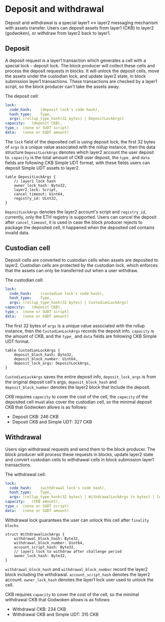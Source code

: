 # Deposit and withdrawal

Deposit and withdrawal is a special layer1 <-> layer2 messaging mechanism with assets transfer. Users can deposit assets from layer1 (CKB) to layer2 (godwoken), or withdraw from layer2 back to layer1.

## Deposit

A deposit request is a layer1 transaction which generates a cell with a special lock - deposit lock. The block producer will collect these cells and process the deposit requests in blocks. It will unlock the deposit cells, move the assets under the custodian lock, and update layer2 state, in block submission layer1 transactions. These transactions are checked by a layer1 script, so the block producer can't take the assets away.

The deposit cell:

``` yaml
lock:
  code_hash:    (deposit lock's code hash),
  hash_type:    Type,
  args: (rollup_type_hash(32 bytes) | DepositLockArgs)
capacity:   (deposit CKB),
type_:  (none or SUDT script)
data:   (none or SUDT amount)
```

The `lock` field of the deposited cell is using deposit lock, the first 32 bytes of `args` is a unique value associated with the rollup instance, then the data structure `DepositLockArgs` denotes which layer2 account the user deposit to. `capacity` is the total amount of CKB user deposit, the `type_` and `data` fields are following CKB Simple UDT format, with these fields users can deposit Simple UDT assets to layer2.

```
table DepositLockArgs {
    // layer1 lock hash
    owner_lock_hash: Byte32,
    layer2_lock: Script,
    cancel_timeout: Uint64,
    registry_id: Uint32,
}
```

`DepositLockArgs` denotes the layer2 account's script and `registry_id`, currently, only the ETH registry is supported. Users can cancel the deposit after `cancel_timeout`, it is used in case the block producer rejects to package the deposited cell, it happened when the deposited cell contains invalid data.

## Custodian cell

Deposit cells are converted to custodian cells when assets are deposited to layer2. Custodian cells are protected by the custodian lock, which enforces that the assets can only be transferred out when a user withdraw.

The custodian cell:

``` yaml
lock:
  code_hash:    (custodian lock's code hash),
  hash_type:    Type,
  args: (rollup_type_hash(32 bytes) | CustodianLockArgs)
capacity:   (deposit CKB),
type_:  (none or SUDT script)
data:   (none or SUDT amount)
```

The first 32 bytes of `args` is a unique value associated with the rollup instance, then the `CustodianLockArgs` records the deposit info. `capacity` is the amount of CKB, and the `type_` and `data` fields are following CKB Simple UDT format.

```
table CustodianLockArgs {
    deposit_block_hash: Byte32,
    deposit_block_number: Uint64,
    deposit_lock_args: DepositLockArgs,
}
```

`CustodianLockArgs` saves the entire deposit info, `deposit_lock_args` is from the original deposit cell's args, `deposit_block_hash` and `deposit_block_number` denotes the layer2 block that include the deposit.

CKB requires `capacity` to cover the cost of the cell, the `capacity` of the deposited cell must also cover the custodian cell, so the minimal deposit CKB that Godwoken allows is as follows:

* Deposit CKB: 246 CKB
* Deposit CKB and Simple UDT: 327 CKB


## Withdrawal

Users sign withdrawal requests and send them to the block producer. The block producer will process these requests in blocks, update layer2 state and convert custodian cells to withdrawal cells in block submission layer1 transactions.

The withdrawal cell:

``` yaml
lock:
  code_hash:    (withdrawal lock's code hash),
  hash_type:    Type,
  args: (rollup_type_hash(32 bytes) | WithdrawalLockArgs (n bytes) | len (4 bytes) | layer1 owner lock (n bytes))
capacity:   (CKB amount),
type_:  (none or SUDT script)
data:   (none or SUDT amount)
```

Withdrawal lock guarantees the user can unlock this cell after `finality blocks`.

```
struct WithdrawalLockArgs {
    withdrawal_block_hash: Byte32,
    withdrawal_block_number: Uint64,
    account_script_hash: Byte32,
    // layer1 lock to withdraw after challenge period
    owner_lock_hash: Byte32,
}
```

`withdrawal_block_hash` and `withdrawal_block_number` record the layer2 block including the withdrawal. `account_script_hash` denotes the layer2 account. `owner_lock_hash` denotes the layer1 lock user used to unlock the cell.

CKB requires `capacity` to cover the cost of the cell, so the minimal withdrawal CKB that Godwoken allows is as follows:

* Withdrawal CKB: 234 CKB
* Withdrawal CKB and Simple UDT: 315 CKB
